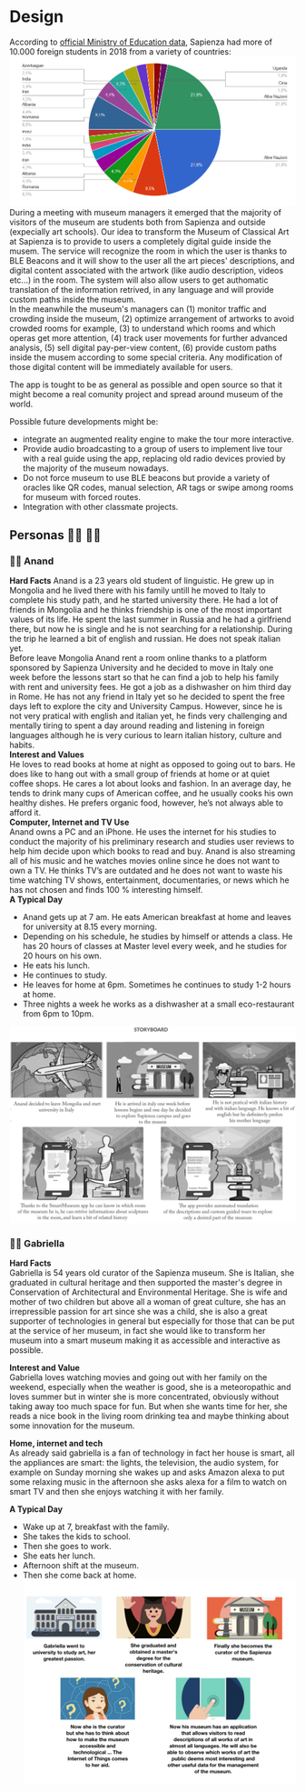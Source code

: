 # Design
According to [official Ministry of Education data](http://ustat.miur.it/dati/didattica/italia/atenei-statali/sapienza), Sapienza had more of 10.000 foreign students in 2018 from a variety of countries:
![int data](./img/int-data.PNG)  
During a meeting with museum managers it emerged that the majority of visitors of the museum are students both from Sapienza and outside (expecially art schools). Our idea to transform the Museum of Classical Art at Sapienza is to provide to users a completely digital guide inside the musem. The service will recognize the room in which the user is thanks to BLE Beacons and it will show to the user all the art pieces' descriptions, and digital content associated with the artwork (like audio description, videos etc...) in the room. The system will also allow users to get authomatic translation of the information retrived, in any language and will provide custom paths inside the museum.   
In the meanwhile the museum's managers can (1) monitor traffic and crowding inside the museum, (2) optimize arrangement of artworks to avoid crowded rooms for example, (3) to understand which rooms and which operas get more attention, (4) track user movements for further advanced analysis, (5) sell digital pay-per-view content, (6) provide custom paths inside the musem according to some special criteria. Any modification of those digital content will be immediately available for users.    
  
 The app is tought to be as general as possible and open source so that it might become a real comunity project and spread around museum of the world.
  
Possible future developments might be: 
- integrate an augmented reality engine to make the tour more interactive.
- Provide audio broadcasting to a group of users to implement live tour with a real guide using the app, replacing old radio devices provied by the majority of the museum nowadays.  
- Do not force museum to use BLE beacons but provide a variety of oracles like QR codes, manual selection, AR tags or swipe among rooms for museum with forced routes. 
- Integration with other classmate projects.

## Personas :pouting_man: :pouting_woman:

### :pouting_man: Anand
__Hard Facts__ 
Anand is a 23 years old student of linguistic. He grew up in Mongolia and he lived there with his family untill he moved to Italy to complete his study path, and he started university there. He had a lot of friends in Mongolia and he thinks friendship is one of the most important values of its life. He spent the last summer in Russia and he had a girlfriend there, but now he is single and he is not searching for a relationship. During the trip he learned a bit of english and russian. He does not speak italian yet.     
Before leave Mongolia Anand rent a room online thanks to a platform sponsored by Sapienza University and he decided to move in Italy one week before the lessons start so that he can find a job to help his family with rent and university fees. He got a job as a dishwasher on him third day in Rome. He has not any friend in Italy yet so he decided to spent the free days left to explore the city and University Campus. However, since he is not very pratical with english and italian yet, he finds very challenging and mentally tiring to spent a day around reading and listening in foreign languages although he is very curious to learn italian history, culture and habits.  
__Interest and Values__  
He loves to read books at home at night as opposed to going out to  bars. He does like to hang out with a small group of friends at home or  at quiet coffee shops. He cares a lot about looks and  fashion.
In an average day, he tends to drink many cups of American coffee, and he  usually cooks his own healthy dishes. He prefers organic food, however, he’s not always able to afford it.  
__Computer, Internet and TV Use__    
Anand owns a PC and an iPhone. He uses the  internet for his studies to conduct the majority of his preliminary  research and studies user reviews to help him decide upon which books to  read and buy. Anand is also streaming all of his music and he watches  movies online since he does not want to own a TV. He thinks TV’s are outdated and he does not want to waste his time watching TV shows, entertainment, documentaries, or news which he has not chosen and finds 100 % interesting himself.   
__A Typical Day__  
* Anand gets up at 7 am. He eats American breakfast at home and leaves for university at 8.15 every morning. 
* Depending on his schedule, he studies by himself or attends a  class. He has 20 hours of classes at Master level every week, and he studies for 20 hours on his own.  
* He eats his lunch.
* He continues to study.
* He leaves for home at 6pm. Sometimes he continues to study 1-2 hours at home.      
* Three nights a week he works as a dishwasher at a small eco-restaurant from 6pm to 10pm.

![Anand Storyboard](./img/anand_storyboardv2.png)

### :pouting_woman: Gabriella 
__Hard Facts__    
Gabriella is 54 years old curator of the Sapienza museum. She is Italian, she graduated in cultural heritage and then supported the master's degree in Conservation of Architectural and Environmental Heritage.
She is wife and mother of two children but above all a woman of great culture, she has an irrepressible passion for art since she was a child, she is also a great supporter of technologies in general but especially for those that  can be put at the service of her museum, in fact she would like to transform her museum into a smart museum making it as accessible and interactive as possible.  

__Interest and Value__  
Gabriella loves watching movies and going out with her family on the weekend, especially when the weather is good, she is a meteoropathic and loves summer but in winter she is more concentrated, obviously without taking away too much space for fun.
But when she wants time for her, she reads a nice book in the living room drinking tea and maybe thinking about some innovation for the museum.  

__Home, internet and tech__   
As already said gabriella is a fan of technology in fact her house is smart, all the appliances are smart: the lights, the television, the audio system, for example on Sunday morning she wakes up and asks Amazon alexa to put some relaxing music in the afternoon she asks alexa for a film to watch on smart TV and then she enjoys watching it with her family.  

__A Typical Day__   
* Wake up at 7, breakfast with the family.  
* She takes the kids to school.  
* Then she goes to work.  
* She eats her lunch.  
*  Afternoon shift at the museum.  
* Then she come back at home.  
![Gabriella Storyboard](./img/gabriella_storyboard.png)
